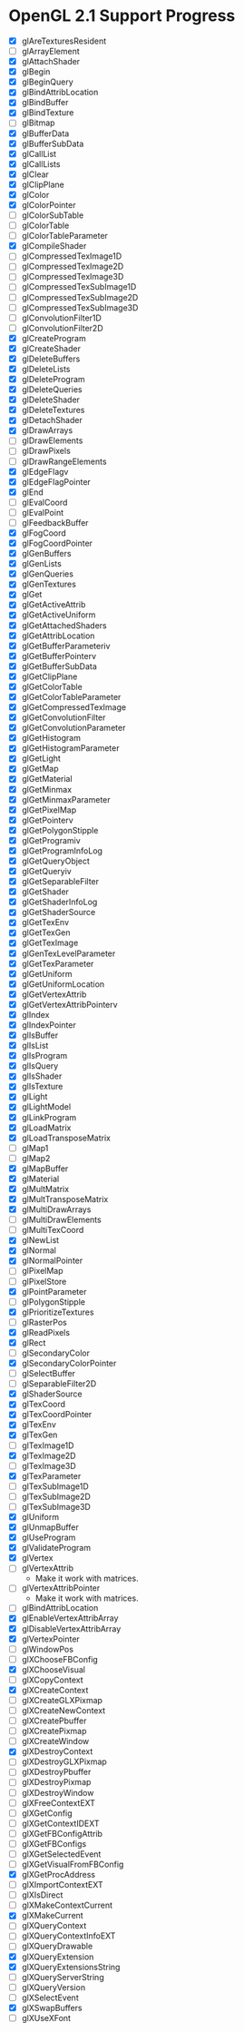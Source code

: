 # OpenGL 2.1 Support Progress

- [x] glAreTexturesResident
- [ ] glArrayElement
- [x] glAttachShader
- [x] glBegin
- [x] glBeginQuery
- [x] glBindAttribLocation
- [x] glBindBuffer
- [x] glBindTexture
- [ ] glBitmap
- [x] glBufferData
- [x] glBufferSubData
- [x] glCallList
- [x] glCallLists
- [x] glClear
- [x] glClipPlane
- [x] glColor
- [x] glColorPointer
- [ ] glColorSubTable
- [ ] glColorTable
- [ ] glColorTableParameter
- [x] glCompileShader
- [ ] glCompressedTexImage1D
- [ ] glCompressedTexImage2D
- [ ] glCompressedTexImage3D
- [ ] glCompressedTexSubImage1D
- [ ] glCompressedTexSubImage2D
- [ ] glCompressedTexSubImage3D
- [ ] glConvolutionFilter1D
- [ ] glConvolutionFilter2D
- [x] glCreateProgram
- [x] glCreateShader
- [x] glDeleteBuffers
- [x] glDeleteLists
- [x] glDeleteProgram
- [x] glDeleteQueries
- [x] glDeleteShader
- [x] glDeleteTextures
- [x] glDetachShader
- [x] glDrawArrays
- [ ] glDrawElements
- [ ] glDrawPixels
- [ ] glDrawRangeElements
- [x] glEdgeFlagv
- [x] glEdgeFlagPointer
- [x] glEnd
- [ ] glEvalCoord
- [ ] glEvalPoint
- [ ] glFeedbackBuffer
- [x] glFogCoord
- [x] glFogCoordPointer
- [x] glGenBuffers
- [x] glGenLists
- [x] glGenQueries
- [x] glGenTextures
- [x] glGet
- [x] glGetActiveAttrib
- [x] glGetActiveUniform
- [x] glGetAttachedShaders
- [x] glGetAttribLocation
- [x] glGetBufferParameteriv
- [x] glGetBufferPointerv
- [x] glGetBufferSubData
- [x] glGetClipPlane
- [x] glGetColorTable
- [x] glGetColorTableParameter
- [x] glGetCompressedTexImage
- [x] glGetConvolutionFilter
- [x] glGetConvolutionParameter
- [x] glGetHistogram
- [x] glGetHistogramParameter
- [x] glGetLight
- [x] glGetMap
- [x] glGetMaterial
- [x] glGetMinmax
- [x] glGetMinmaxParameter
- [x] glGetPixelMap
- [x] glGetPointerv
- [x] glGetPolygonStipple
- [x] glGetProgramiv
- [x] glGetProgramInfoLog
- [x] glGetQueryObject
- [x] glGetQueryiv
- [x] glGetSeparableFilter
- [x] glGetShader
- [x] glGetShaderInfoLog
- [x] glGetShaderSource
- [x] glGetTexEnv
- [x] glGetTexGen
- [x] glGetTexImage
- [x] glGenTexLevelParameter
- [x] glGetTexParameter
- [x] glGetUniform
- [x] glGetUniformLocation
- [x] glGetVertexAttrib
- [x] glGetVertexAttribPointerv
- [x] glIndex
- [x] glIndexPointer
- [x] glIsBuffer
- [x] glIsList
- [x] glIsProgram
- [x] glIsQuery
- [x] glIsShader
- [x] glIsTexture
- [x] glLight
- [x] glLightModel
- [x] glLinkProgram
- [x] glLoadMatrix
- [x] glLoadTransposeMatrix
- [ ] glMap1
- [ ] glMap2
- [x] glMapBuffer
- [x] glMaterial
- [x] glMultMatrix
- [x] glMultTransposeMatrix
- [x] glMultiDrawArrays
- [ ] glMultiDrawElements
- [ ] glMultiTexCoord
- [x] glNewList
- [x] glNormal
- [x] glNormalPointer
- [ ] glPixelMap
- [ ] glPixelStore
- [x] glPointParameter
- [ ] glPolygonStipple
- [x] glPrioritizeTextures
- [ ] glRasterPos
- [x] glReadPixels
- [x] glRect
- [ ] glSecondaryColor
- [x] glSecondaryColorPointer
- [ ] glSelectBuffer
- [ ] glSeparableFilter2D
- [x] glShaderSource
- [x] glTexCoord
- [x] glTexCoordPointer
- [x] glTexEnv
- [x] glTexGen
- [ ] glTexImage1D
- [x] glTexImage2D
- [ ] glTexImage3D
- [x] glTexParameter
- [ ] glTexSubImage1D
- [ ] glTexSubImage2D
- [ ] glTexSubImage3D
- [x] glUniform
- [x] glUnmapBuffer
- [x] glUseProgram
- [x] glValidateProgram
- [x] glVertex
- [ ] glVertexAttrib
    - Make it work with matrices.
- [ ] glVertexAttribPointer
    - Make it work with matrices.
- [ ] glBindAttribLocation
- [x] glEnableVertexAttribArray
- [x] glDisableVertexAttribArray
- [x] glVertexPointer
- [ ] glWindowPos
- [ ] glXChooseFBConfig
- [x] glXChooseVisual
- [ ] glXCopyContext
- [x] glXCreateContext
- [ ] glXCreateGLXPixmap
- [ ] glXCreateNewContext
- [ ] glXCreatePbuffer
- [ ] glXCreatePixmap
- [ ] glXCreateWindow
- [x] glXDestroyContext
- [ ] glXDestroyGLXPixmap
- [ ] glXDestroyPbuffer
- [ ] glXDestroyPixmap
- [ ] glXDestroyWindow
- [ ] glXFreeContextEXT
- [ ] glXGetConfig
- [ ] glXGetContextIDEXT
- [ ] glXGetFBConfigAttrib
- [ ] glXGetFBConfigs
- [ ] glXGetSelectedEvent
- [ ] glXGetVisualFromFBConfig
- [x] glXGetProcAddress
- [ ] glXImportContextEXT
- [ ] glXIsDirect
- [ ] glXMakeContextCurrent
- [x] glXMakeCurrent
- [ ] glXQueryContext
- [ ] glXQueryContextInfoEXT
- [ ] glXQueryDrawable
- [x] glXQueryExtension
- [x] glXQueryExtensionsString
- [ ] glXQueryServerString
- [ ] glXQueryVersion
- [ ] glXSelectEvent
- [x] glXSwapBuffers
- [ ] glXUseXFont
